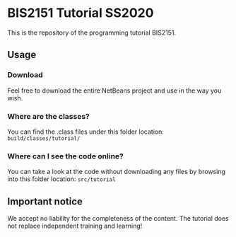 # BIS2151 Tutorial SS2020

This is the repository of the programming tutorial BIS2151.

## Usage

### Download
Feel free to download the entire NetBeans project and use in the way you wish. 
### Where are the classes?
You can find the .class files under this folder location: `build/classes/tutorial/`
### Where can I see the code online?
You can take a look at the code without downloading any files by browsing into this folder location: `src/tutorial`

## Important notice
We accept no liability for the completeness of the content. The tutorial does not replace independent training and learning!
